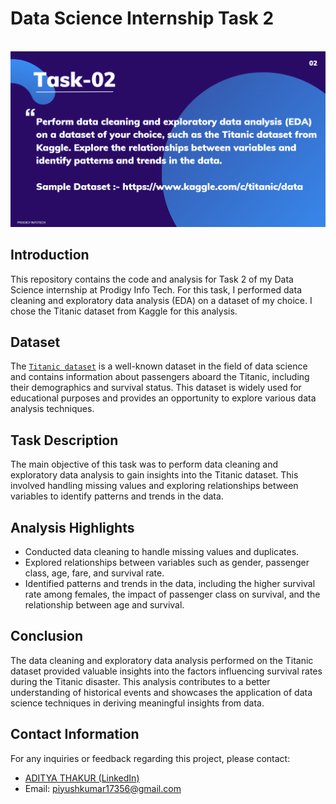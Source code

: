 # Data Science Internship Task 2
<br>
<img src="https://github.com/Github-Aditya-Thakur/PRODIGY_DS_02/blob/main/img.png"   >

## Introduction
This repository contains the code and analysis for Task 2 of my Data Science internship at Prodigy Info Tech. For this task, I performed data cleaning and exploratory data analysis (EDA) on a dataset of my choice. I chose the Titanic dataset from Kaggle for this analysis.

## Dataset
The <a href = "https://github.com/Github-Aditya-Thakur/PRODIGY_DS_02/blob/main/Titanic-Dataset.csv">`Titanic dataset`</a> is a well-known dataset in the field of data science and contains information about passengers aboard the Titanic, including their demographics and survival status. This dataset is widely used for educational purposes and provides an opportunity to explore various data analysis techniques.

## Task Description
The main objective of this task was to perform data cleaning and exploratory data analysis to gain insights into the Titanic dataset. This involved handling missing values and exploring relationships between variables to identify patterns and trends in the data.


## Analysis Highlights
- Conducted data cleaning to handle missing values and duplicates.
- Explored relationships between variables such as gender, passenger class, age, fare, and survival rate.
- Identified patterns and trends in the data, including the higher survival rate among females, the impact of passenger class on survival, and the relationship between age and survival.

## Conclusion
The data cleaning and exploratory data analysis performed on the Titanic dataset provided valuable insights into the factors influencing survival rates during the Titanic disaster. This analysis contributes to a better understanding of historical events and showcases the application of data science techniques in deriving meaningful insights from data.

## Contact Information
For any inquiries or feedback regarding this project, please contact:

- <a href="https://www.linkedin.com/in/oyeaditya/">ADITYA THAKUR (LinkedIn)</a>
- Email: piyushkumar17356@gmail.com
